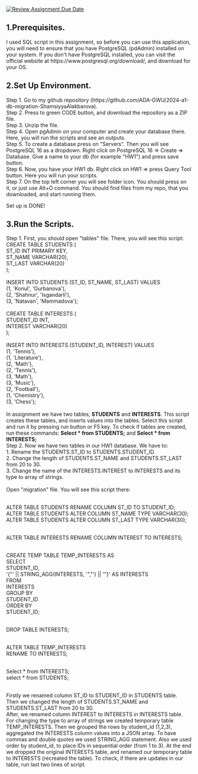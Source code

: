 [![Review Assignment Due Date](https://classroom.github.com/assets/deadline-readme-button-24ddc0f5d75046c5622901739e7c5dd533143b0c8e959d652212380cedb1ea36.svg)](https://classroom.github.com/a/JwSLLxUh)

<h2>1.Prerequisites.</h2> 
<p>I used SQL script in this assignment, so before you can use this application, you will need to ensure that you have PostgreSQL (pdAdmin) installed on your system. If you don't have PostgreSQL installed, you can visit the official website at https://www.postgresql.org/download/, and download for your OS.</p> 

<h2>2.Set Up Environment.</h2>
<p>Step 1. Go to my github repository (https://github.com/ADA-GWU/2024-a1-db-migration-ShamsiyyaAlakbarova).<br>Step 2. Press to green CODE button, and download the repository as a ZIP file.<br>
Step 3. Unzip the file.<br>
Step 4. Open pgAdmin on your computer and create your database there. Here, you will run the scripts and see an outputs. <br>
Step 5. To create a database press on "Servers". Then you will see PostgreSQL 16 as a dropdown. Right click on PostgreSQL 16 => Create => Database. Give a name to your db (for example "HW1") and press save button.<br>
Step 6. Now, you have your HW1 db. Right click on HW1 => press Query Tool button. Here you will run your scripts.<br>
Step 7. On the top left corner you will see folder icon. You should press on it, or just use Alt+O command. You should find files from my repo, that you downloaded, and start running them.<br>

Set up is DONE!<br></p>

<h2>3.Run the Scripts.</h2>
<p>Step 1. First, you should open "tables" file. There, you will see this script:<br>
CREATE TABLE STUDENTS (<br>
    ST_ID INT PRIMARY KEY,<br>
    ST_NAME VARCHAR(20),<br>
    ST_LAST VARCHAR(20)<br>
);<br>
<br>
INSERT INTO STUDENTS (ST_ID, ST_NAME, ST_LAST) VALUES <br>
    (1, 'Konul', 'Gurbanova'),<br>
    (2, 'Shahnur', 'Isgandarli'),<br>
    (3, 'Natavan', 'Mammadova');<br>
<br>
CREATE TABLE INTERESTS (<br>
    STUDENT_ID INT,<br>
    INTEREST VARCHAR(20)<br>
);<br>
<br>
INSERT INTO INTERESTS (STUDENT_ID, INTEREST) VALUES <br>
    (1, 'Tennis'),<br>
    (1, 'Literature'),<br>
    (2, 'Math'),<br>
    (2, 'Tennis'),<br>
    (3, 'Math'),<br>
    (3, 'Music'),<br>
    (2, 'Football'),<br>
    (1, 'Chemistry'),<br>
    (3, 'Chess');<br>
<br>
In assignment we have two tables, <b>STUDENTS</b> and <b>INTERESTS</b>. This script creates these tables, and inserts values into the tables. Select this script and run it by pressing run button or F5 key. To check if tables are created, run these commands: <b>Select * from STUDENTS;</b> and <b>Select * from INTERESTS;</b><br>
Step 2. Now we have two tables in our HW1 database. We have to:<br> 
1. Rename the STUDENTS.ST_ID to STUDENTS.STUDENT_ID.<br> 
2. Change the length of STUDENTS.ST_NAME and STUDENTS.ST_LAST from 20 to 30.<br>
 3. Change the name of the INTERESTS.INTEREST to INTERESTS and its type to array of strings.<br><br>
 Open "migration" file. You will see this script there:<br><br>

 ALTER TABLE STUDENTS RENAME COLUMN ST_ID TO STUDENT_ID;<br>
ALTER TABLE STUDENTS ALTER COLUMN ST_NAME TYPE VARCHAR(30);<br>
ALTER TABLE STUDENTS ALTER COLUMN ST_LAST TYPE VARCHAR(30);<br><br>


ALTER TABLE INTERESTS RENAME COLUMN INTEREST TO INTERESTS;<br><br>

CREATE TEMP TABLE TEMP_INTERESTS AS<br>
SELECT<br>
    STUDENT_ID,<br>
   '{"' || STRING_AGG(INTERESTS, '","') || '"}' AS INTERESTS<br>
FROM<br>
    INTERESTS<br>
GROUP BY<br>
    STUDENT_ID<br>
ORDER BY<br>
    STUDENT_ID;<br><br>

DROP TABLE INTERESTS;<br><br>

ALTER TABLE TEMP_INTERESTS<br>
RENAME TO INTERESTS;<br><br>


Select * from INTERESTS;<br>
select * from STUDENTS;<br><br>

Firstly we renamed column ST_ID to STUDENT_ID in STUDENTS table.<br>
Then we changed the length of STUDENTS.ST_NAME and STUDENTS.ST_LAST from 20 to 30.<br>
After, we renamed column INTEREST to INTERESTS in INTERESTS table.<br>
For changing the type to array of strings we created temporary table TEMP_INTERESTS. Then we grouped the rows by student_id (1,2,3), aggregated the INTERESTS column values into a JSON array. To have commas and double quotes we used STRING_AGG statement. Also we used order by student_id, to place IDs in sequential order (from 1 to 3). At the end we dropped the original INTERESTS table, and renamed our temporary table to INTERESTS (recreated the table). To check, if there are updates in our table, run last two lines of script.<br>
</p>